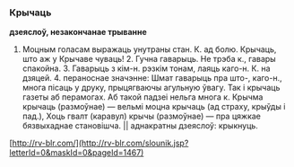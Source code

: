 ### Крычаць
**дзеяслоў, незакончанае трыванне**

1. Моцным голасам выражаць унутраны стан. К. ад болю. Крычаць, што аж у Крычаве чуваць! 2. Гучна гаварыць. Не трэба к., гавары спакойна. 3. Гаварыць з кім-н. рэзкім тонам, лаяць каго-н. К. на дзяцей. 4. пераноснае значэнне: Шмат гаварыць пра што-, каго-н., многа пісаць у друку, прыцягваючы агульную ўвагу. Так і крычаць газеты аб перамогах. Аб такой падзеі нельга многа к. Крычма крычаць (размоўнае) — вельмі моцна крычаць (ад страху, крыўды і пад.), Хоць гвалт (каравул) крычы (размоўнае) — пра цяжкае бязвыхаднае становішча. || аднакратны дзеяслоў: крыкнуць.

<a rel="author">[http://rv-blr.com/](http://rv-blr.com/slounik.jsp?letterId=0&maskId=0&pageId=1467)</a>
